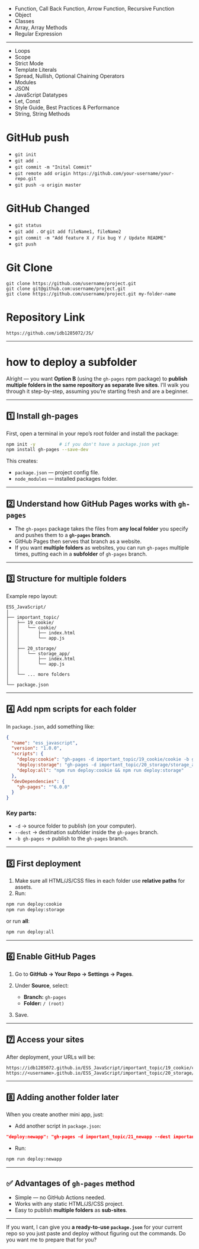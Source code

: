 - Function, Call Back Function, Arrow Function, Recursive Function
- Object
- Classes
- Array, Array Methods
- Regular Expression

---

- Loops
- Scope
- Strict Mode
- Template Literals
- Spread, Nullish, Optional Chaining Operators
- Modules
- JSON
- JavaScript Datatypes
- Let, Const
- Style Guide, Best Practices & Performance
- String, String Methods


# GitHub push

- `git init`
- `git add .`
- `git commit -m "Inital Commit"`
- `git remote add origin https://github.com/your-username/your-repo.git`
- `git push -u origin master`

# GitHub Changed

- `git status`
- `git add .` or `git add fileName1, fileName2`
- `git commit -m "Add feature X / Fix bug Y / Update README"`
- `git push`

# Git Clone

```bush
git clone https://github.com/username/project.git
git clone git@github.com:username/project.git
git clone https://github.com/username/project.git my-folder-name
```

# Repository Link

`https://github.com/idb1285072/JS/`


---

# how to deploy a subfolder
Alright — you want **Option B** (using the `gh-pages` npm package) to **publish multiple folders in the same repository as separate live sites**.
I’ll walk you through it step-by-step, assuming you’re starting fresh and are a beginner.

---

## **1️⃣ Install gh-pages**

First, open a terminal in your repo’s root folder and install the package:

```bash
npm init -y         # if you don't have a package.json yet
npm install gh-pages --save-dev
```

This creates:

* `package.json` — project config file.
* `node_modules` — installed packages folder.

---

## **2️⃣ Understand how GitHub Pages works with `gh-pages`**

* The `gh-pages` package takes the files from **any local folder** you specify and pushes them to a **`gh-pages` branch**.
* GitHub Pages then serves that branch as a website.
* If you want **multiple folders** as websites, you can run `gh-pages` multiple times, putting each in a **subfolder** of `gh-pages` branch.

---

## **3️⃣ Structure for multiple folders**

Example repo layout:

```
ESS_JavaScript/
│
├── important_topic/
│   ├── 19_cookie/
│   │   └── cookie/
│   │       ├── index.html
│   │       └── app.js
│   │
│   ├── 20_storage/
│   │   └── storage_app/
│   │       ├── index.html
│   │       └── app.js
│   │
│   └── ... more folders
│
└── package.json
```

---

## **4️⃣ Add npm scripts for each folder**

In `package.json`, add something like:

```json
{
  "name": "ess_javascript",
  "version": "1.0.0",
  "scripts": {
    "deploy:cookie": "gh-pages -d important_topic/19_cookie/cookie -b gh-pages -d important_topic/19_cookie/cookie --dest important_topic/19_cookie/cookie",
    "deploy:storage": "gh-pages -d important_topic/20_storage/storage_app --dest important_topic/20_storage/storage_app -b gh-pages",
    "deploy:all": "npm run deploy:cookie && npm run deploy:storage"
  },
  "devDependencies": {
    "gh-pages": "^6.0.0"
  }
}
```

### Key parts:

* `-d` → source folder to publish (on your computer).
* `--dest` → destination subfolder inside the `gh-pages` branch.
* `-b gh-pages` → publish to the `gh-pages` branch.

---

## **5️⃣ First deployment**

1. Make sure all HTML/JS/CSS files in each folder use **relative paths** for assets.
2. Run:

```bash
npm run deploy:cookie
npm run deploy:storage
```

or run **all**:

```bash
npm run deploy:all
```

---

## **6️⃣ Enable GitHub Pages**

1. Go to **GitHub → Your Repo → Settings → Pages**.
2. Under **Source**, select:

   * **Branch:** `gh-pages`
   * **Folder:** `/ (root)`
3. Save.

---

## **7️⃣ Access your sites**

After deployment, your URLs will be:

```
https://idb1285072.github.io/ESS_JavaScript/important_topic/19_cookie/cookie/
https://<username>.github.io/ESS_JavaScript/important_topic/20_storage/storage_app/
```

---

## **8️⃣ Adding another folder later**

When you create another mini app, just:

* Add another script in `package.json`:

```json
"deploy:newapp": "gh-pages -d important_topic/21_newapp --dest important_topic/21_newapp -b gh-pages"
```

* Run:

```bash
npm run deploy:newapp
```

---

## ✅ Advantages of `gh-pages` method

* Simple — no GitHub Actions needed.
* Works with any static HTML/JS/CSS project.
* Easy to publish **multiple folders** as **sub-sites**.

---

If you want, I can give you **a ready-to-use `package.json`** for your current repo so you just paste and deploy without figuring out the commands.
Do you want me to prepare that for you?
